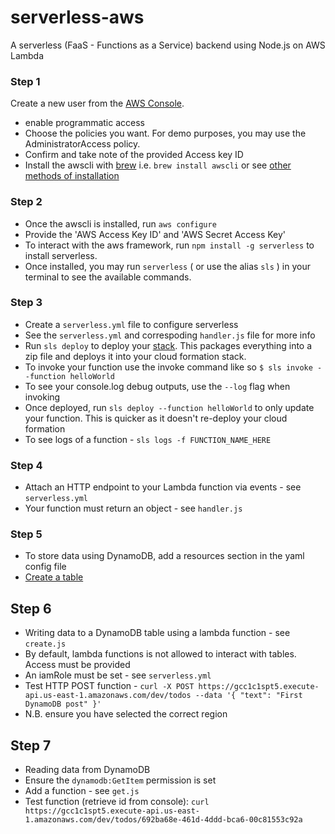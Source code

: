 # serverless-aws
A serverless (FaaS - Functions as a Service) backend using Node.js on AWS Lambda

### Step 1
Create a new user from the [AWS Console](https://console.aws.amazon.com/iam/home?#/users).
- enable programmatic access
- Choose the policies you want. For demo purposes, you may use the AdministratorAccess policy.
- Confirm and take note of the provided Access key ID
- Install the awscli with [brew](https://brew.sh/) i.e. `brew install awscli` or see [other methods of installation](https://docs.aws.amazon.com/cli/latest/userguide/installing.html)


### Step 2
- Once the awscli is installed, run `aws configure`
- Provide the 'AWS Access Key ID' and 'AWS Secret Access Key'
- To interact with the aws framework, run `npm install -g serverless` to install serverless.
- Once installed, you may run `serverless` ( or use the alias `sls` ) in your terminal to see the available commands.

### Step 3
- Create a `serverless.yml` file to configure serverless
- See the `serverless.yml` and correspoding `handler.js` file for more info
- Run `sls deploy` to deploy your [stack](https://docs.aws.amazon.com/AWSCloudFormation/latest/UserGuide/stacks.html). This packages everything into a zip file and deploys it into your cloud formation stack.
- To invoke your function use the invoke command like so `$ sls invoke --function helloWorld`
- To see your console.log debug outputs, use the `--log` flag when invoking
- Once deployed, run `sls deploy --function helloWorld` to only update your function. This is quicker as it doesn't re-deploy
your cloud formation
- To see logs of a function - `sls logs -f FUNCTION_NAME_HERE`

### Step 4
- Attach an HTTP endpoint to your Lambda function via events - see `serverless.yml`
- Your function must return an object - see `handler.js`

### Step 5
- To store data using DynamoDB, add a resources section in the yaml config file
- [Create a table](https://console.aws.amazon.com/dynamodb/home)

## Step 6
- Writing data to a DynamoDB table using a lambda function - see `create.js`
- By default, lambda functions is not allowed to interact with tables. Access must be provided
- An iamRole must be set - see `serverless.yml`
- Test HTTP POST function - `curl -X POST https://gcc1c1spt5.execute-api.us-east-1.amazonaws.com/dev/todos --data '{ "text": "First DynamoDB post" }'`
- N.B. ensure you have selected the correct region

## Step 7
- Reading data from DynamoDB
- Ensure the `dynamodb:GetItem` permission is set
- Add a function - see `get.js`
- Test function (retrieve id from console): `curl https://gcc1c1spt5.execute-api.us-east-1.amazonaws.com/dev/todos/692ba68e-461d-4ddd-bca6-00c81553c92a`
